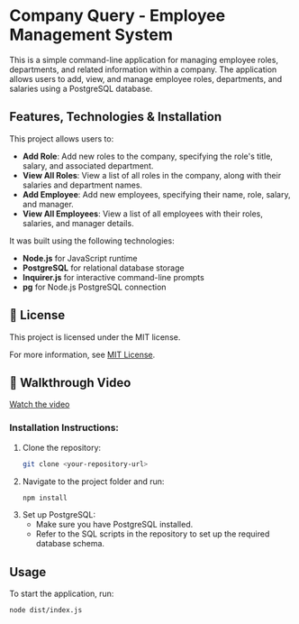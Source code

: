 # Company Query - Employee Management System

This is a simple command-line application for managing employee roles, departments, and related information within a company. The application allows users to add, view, and manage employee roles, departments, and salaries using a PostgreSQL database.

## Features, Technologies & Installation

This project allows users to:
- **Add Role**: Add new roles to the company, specifying the role's title, salary, and associated department.
- **View All Roles**: View a list of all roles in the company, along with their salaries and department names.
- **Add Employee**: Add new employees, specifying their name, role, salary, and manager.
- **View All Employees**: View a list of all employees with their roles, salaries, and manager details.

It was built using the following technologies:
- **Node.js** for JavaScript runtime
- **PostgreSQL** for relational database storage
- **Inquirer.js** for interactive command-line prompts
- **pg** for Node.js PostgreSQL connection


## 📜 License

This project is licensed under the MIT license.

For more information, see [MIT License](https://opensource.org/licenses/MIT).




## 🎥 Walkthrough Video
[Watch the video](https://drive.google.com/file/d/1wl5iKBt6ksVousJ1KosG9L-ufv0JKS9f/view?usp=drive_link)


### Installation Instructions:
1. Clone the repository:
    ```bash
    git clone <your-repository-url>
    ```
2. Navigate to the project folder and run:
    ```bash
    npm install
    ```
3. Set up PostgreSQL:
    - Make sure you have PostgreSQL installed.
    - Refer to the SQL scripts in the repository to set up the required database schema.

## Usage

To start the application, run:
```bash
node dist/index.js



